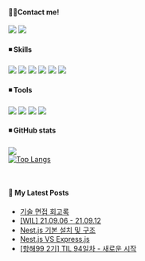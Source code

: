 
#### 👋🏻Contact me!
  <a href="https://velog.io/@ysong0504" target="_blank"><img src="https://img.shields.io/badge/Blog-3DDC84?style=flat-square&logo=heart&logoColor=red"/></a>  <!-- 벨로그 -->
  <img src="https://img.shields.io/badge/ysong0504@gmail.com-EA4335?style=flat-square&logo=Gmail&logoColor=white"/></a> <!-- 지메일 -->


#### ◾ Skills <br>
  <img src="https://img.shields.io/badge/Node.js-339933?style=flat-square&logo=Node.js&logoColor=white"/></a> <!-- node.js -->
  <img src="https://img.shields.io/badge/JavaScript-F7DF1E?style=flat-square&logo=JavaScript&logoColor=white"/></a> <!-- js -->
  <img src="https://img.shields.io/badge/TypeScript-3178C6?style=flat-square&logo=TypeScript&logoColor=white"/></a> <!-- ts -->
  <img src="https://img.shields.io/badge/Python-3776AB?style=flat-square&logo=Python&logoColor=white"/></a> <!-- python -->
  <img src="https://img.shields.io/badge/AWS-232F3E?style=flat-square&logo=Amazon AWS&logoColor=white"/></a> <!-- aws -->
  <img src="https://img.shields.io/badge/MongoDB-47A248?style=flat-square&logo=MongoDB&logoColor=white"/></a> <!-- mongodb -->

 
#### ◾ Tools
  <img src="https://img.shields.io/badge/Notion-000000?style=flat-square&logo=Notion&logoColor=white"/></a> <!-- Notion -->
  <img src="https://img.shields.io/badge/Slack-4A154B?style=flat-square&logo=Slack&logoColor=white"/></a> <!-- slack -->
  <img src="https://img.shields.io/badge/VSCode-007ACC?style=flat-square&logo=Visual Studio Code&logoColor=white"/></a> <!-- vscode -->
  <img src="https://img.shields.io/badge/Git-F05032?style=flat-square&logo=Git&logoColor=white"/></a> <!-- git -->



#### ◾ GitHub stats 
![](https://github-readme-stats.vercel.app/api?username=ysong0504&show_icons=true&theme=buefy) <br>
[![Top Langs](https://github-readme-stats.vercel.app/api/top-langs/?username=ysong0504&layout=compact)](https://github.com/anuraghazra/github-readme-stats)

<br>

#### 📙 My Latest Posts
<!-- BLOG-POST-LIST:START -->
- [기술 면접 회고록](https://velog.io/@ysong0504/%EA%B8%B0%EC%88%A0-%EB%A9%B4%EC%A0%91-%ED%9A%8C%EA%B3%A0%EB%A1%9D)
- [[WIL] 21.09.06 - 21.09.12](https://velog.io/@ysong0504/WIL-21.09.06-21.09.12)
- [Nest.js 기본 설치 및 구조](https://velog.io/@ysong0504/Nest.js-%EA%B8%B0%EB%B3%B8-%EC%84%A4%EC%B9%98-%EB%B0%8F-%EA%B5%AC%EC%A1%B0)
- [Nest.js VS Express.js](https://velog.io/@ysong0504/Nest.js-VS-Express.js)
- [[항해99 2기] TIL 94일차 - 새로운 시작](https://velog.io/@ysong0504/%ED%95%AD%ED%95%B499-2%EA%B8%B0-TIL-94%EC%9D%BC%EC%B0%A8-%EC%83%88%EB%A1%9C%EC%9A%B4-%EC%8B%9C%EC%9E%91)
<!-- BLOG-POST-LIST:END -->





<!---
ysong0504/ysong0504 is a ✨ special ✨ repository because its `README.md` (this file) appears on your GitHub profile.
You can click the Preview link to take a look at your changes.
- 📫 How to reach me ...
--->
